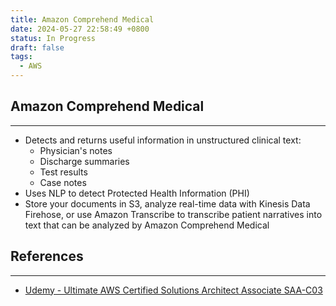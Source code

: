 ```yaml
---
title: Amazon Comprehend Medical
date: 2024-05-27 22:58:49 +0800
status: In Progress
draft: false
tags:
  - AWS
---
```

## Amazon Comprehend Medical
---
- Detects and returns useful information in unstructured clinical text:
	- Physician's notes
	- Discharge summaries
	- Test results
	- Case notes
- Uses NLP to detect Protected Health Information (PHI)
- Store your documents in S3, analyze real-time data with Kinesis Data Firehose, or use Amazon Transcribe to transcribe patient narratives into text that can be analyzed by Amazon Comprehend Medical

## References
---
- [Udemy - Ultimate AWS Certified Solutions Architect Associate SAA-C03](https://www.udemy.com/course/aws-certified-solutions-architect-associate-saa-c03)
